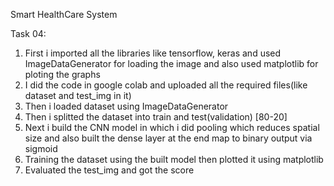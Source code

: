 Smart HealthCare System

Task 04:
1) First i imported all the libraries like tensorflow, keras and used ImageDataGenerator for loading the image and also used matplotlib for ploting the graphs
2) I did the code in google colab and uploaded all the required files(like dataset and test_img in it)
3) Then i loaded dataset using ImageDataGenerator
4) Then i splitted the dataset into train and test(validation)  [80-20]
5) Next i build the CNN model in which i did pooling which reduces spatial size and also built the dense layer at the end map to binary output via sigmoid
6) Training the dataset using the built model then plotted it using matplotlib
7) Evaluated the test_img and got the score 
